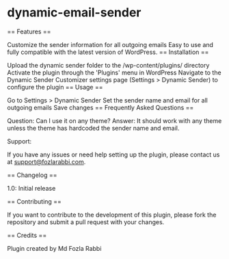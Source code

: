 # dynamic-email-sender

== Features ==

Customize the sender information for all outgoing emails
Easy to use and fully compatible with the latest version of WordPress.
== Installation ==

Upload the dynamic sender folder to the /wp-content/plugins/ directory
Activate the plugin through the 'Plugins' menu in WordPress
Navigate to the Dynamic Sender Customizer settings page (Settings > Dynamic Sender) to configure the plugin
== Usage ==

Go to Settings > Dynamic Sender
Set the sender name and email for all outgoing emails
Save changes
== Frequently Asked Questions ==

Question: Can I use it on any theme? Answer: It should work with any theme unless the theme has hardcoded the sender name and email.

Support:

If you have any issues or need help setting up the plugin, please contact us at support@fozlarabbi.com.

== Changelog ==

1.0: Initial release

== Contributing ==

If you want to contribute to the development of this plugin, please fork the repository and submit a pull request with your changes.

== Credits ==

Plugin created by Md Fozla Rabbi
